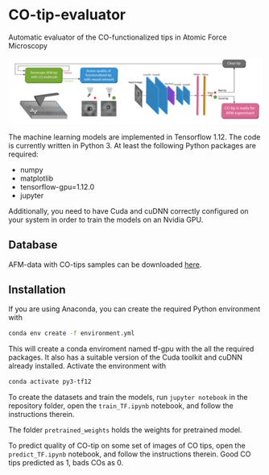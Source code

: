# CO-tip-evaluator
Automatic evaluator of the CO-functionalized tips in Atomic Force Microscopy

![Schematic](/images/CO-tip-evaluator.png)


 The machine learning models are implemented in Tensorflow 1.12. The code is currently written in Python 3. At least the following Python packages are required:
* numpy
* matplotlib
* tensorflow-gpu=1.12.0
* jupyter

Additionally, you need to have Cuda and cuDNN correctly configured on your system in order to train the models on an Nvidia GPU.
## Database
AFM-data with CO-tips samples can be downloaded [here](https://www.dropbox.com/s/wqhgbvdlfb6snic/datasetNew6.tar.gz?dl=0). 

## Installation

If you are using Anaconda, you can create the required Python environment with
```sh
conda env create -f environment.yml
```
This will create a conda enviroment named tf-gpu with the all the required packages. It also has a suitable version of the Cuda toolkit and cuDNN already installed. Activate the environment with
```sh
conda activate py3-tf12
```

To create the datasets and train the models, run `jupyter notebook` in the repository folder, open the `train_TF.ipynb` notebook, and follow the instructions therein.

The folder `pretrained_weights` holds the weights for pretrained model.

To predict quality of CO-tip on some set of images of CO tips, open the `predict_TF.ipynb` notebook, and follow the instructions therein. Good CO tips predicted as 1, bads COs as 0.

